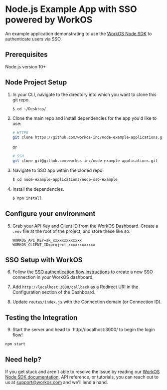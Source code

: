 # Node.js Example App with SSO powered by WorkOS

An example application demonstrating to use the [WorkOS Node SDK](https://github.com/workos-inc/workos-node) to authenticate users via SSO. 

## Prerequisites

Node.js version 10+

## Node Project Setup

1. In your CLI, navigate to the directory into which you want to clone this git repo.
   ```bash
   $ cd ~/Desktop/
   ```

2. Clone the main repo and install dependencies for the app you'd like to use:
    ```bash
    # HTTPS
    git clone https://github.com/workos-inc/node-example-applications.git
    ```
    or

    ```bash
    # SSH
    git clone git@github.com:workos-inc/node-example-applications.git
    ```

3. Navigate to SSO app within the cloned repo. 
   ```bash
   $ cd node-example-applications/node-sso-example
   ```

4. Install the dependencies. 
    ```bash
    $ npm install
    ```

## Configure your environment

5. Grab your API Key and Client ID from the WorkOS Dashboard. Create a `.env`
file at the root of the project, and store these like so:
    ```
    WORKOS_API_KEY=sk_xxxxxxxxxxxxx
    WORKOS_CLIENT_ID=project_xxxxxxxxxxxx
    ```

## SSO Setup with WorkOS

6. Follow the [SSO authentication flow instructions](https://workos.com/docs/sso/guide/introduction) to create a new SSO connection in your WorkOS dashboard.

7. Add `http://localhost:3000/callback` as a Redirect URI in the Configuration section of the Dashboard.

8. Update `routes/index.js` with the Connection domain (or Connection ID).

## Testing the Integration

9. Start the server and head to `http://localhost:3000/ to begin the login flow! 

```sh
npm start
```


## Need help?

If you get stuck and aren't able to resolve the issue by reading our [WorkOS Node SDK documentation](https://docs.workos.com/sdk/node), API reference, or tutorials, you can reach out to us at support@workos.com and we'll lend a hand.
